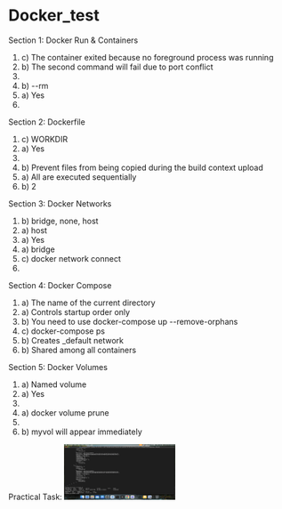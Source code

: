 # Docker_test

Section 1: Docker Run & Containers

1. c) The container exited because no foreground process was running
2. b) The second command will fail due to port conflict
3. 
4. b) --rm
5. a) Yes
6. 

Section 2: Dockerfile
1. c) WORKDIR
2. a) Yes
3. 
4. b) Prevent files from being copied during the build context upload
5. a) All are executed sequentially
6. b) 2

Section 3: Docker Networks
1. b) bridge, none, host
2. a) host
3. a) Yes
4. a) bridge
5. c) docker network connect
6. 

Section 4: Docker Compose
1. a) The name of the current directory
2. a) Controls startup order only
3. b) You need to use docker-compose up --remove-orphans
4. c) docker-compose ps
5. b) Creates <project>_default network
6. b) Shared among all containers

Section 5: Docker Volumes
1. a) Named volume
2. a) Yes
3. 
4. a) docker volume prune
5. 
6. b) myvol will appear immediately

Practical Task:
<img src="/image.png" alt="Logo" width="200" height="100">
   
